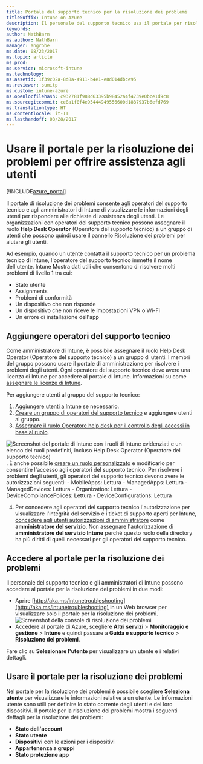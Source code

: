 ```yaml
---
title: Portale del supporto tecnico per la risoluzione dei problemi
titleSuffix: Intune on Azure
description: Il personale del supporto tecnico usa il portale per risolvere i problemi tecnici degli utenti
keywords: 
author: NathBarn
ms.author: NathBarn
manager: angrobe
ms.date: 08/23/2017
ms.topic: article
ms.prod: 
ms.service: microsoft-intune
ms.technology: 
ms.assetid: 1f39c02a-8d8a-4911-b4e1-e8d014dbce95
ms.reviewer: sumitp
ms.custom: intune-azure
ms.openlocfilehash: c932781f988d63395b98452a4f4739e0bce1d9c8
ms.sourcegitcommit: ce8a1f0f4e95444949556600d1837937b6efd769
ms.translationtype: HT
ms.contentlocale: it-IT
ms.lasthandoff: 08/28/2017
---
```

# <a name="use-the-troubleshooting-portal-to-help-users"></a>Usare il portale per la risoluzione dei problemi per offrire assistenza agli utenti

[!INCLUDE[azure_portal](./includes/azure_portal.md)]

Il portale di risoluzione dei problemi consente agli operatori del supporto tecnico e agli amministratori di Intune di visualizzare le informazioni degli utenti per rispondere alle richieste di assistenza degli utenti. Le organizzazioni con operatori del supporto tecnico possono assegnare il ruolo **Help Desk Operator** (Operatore del supporto tecnico) a un gruppo di utenti che possono quindi usare il pannello Risoluzione dei problemi per aiutare gli utenti.

Ad esempio, quando un utente contatta il supporto tecnico per un problema tecnico di Intune, l'operatore del supporto tecnico immette il nome dell'utente. Intune Mostra dati utili che consentono di risolvere molti problemi di livello 1 tra cui:
- Stato utente
- Assignments
- Problemi di conformità
- Un dispositivo che non risponde
-   Un dispositivo che non riceve le impostazioni VPN o Wi-Fi
-   Un errore di installazione dell'app

## <a name="add-help-desk-operators"></a>Aggiungere operatori del supporto tecnico
Come amministratore di Intune, è possibile assegnare il ruolo Help Desk Operator (Operatore del supporto tecnico) a un gruppo di utenti. I membri del gruppo possono usare il portale di amministrazione per risolvere i problemi degli utenti. Ogni operatore del supporto tecnico deve avere una licenza di Intune per accedere al portale di Intune. Informazioni su come [assegnare le licenze di Intune](licenses-assign.md).

Per aggiungere utenti al gruppo del supporto tecnico:
1. [Aggiungere utenti a Intune](users-add.md) se necessario.
2. [Creare un gruppo di operatori del supporto tecnico](groups-add.md) e aggiungere utenti al gruppo.
3. [Assegnare il ruolo Operatore help desk per il controllo degli accessi in base al ruolo](role-based-access-control.md#built-in-roles).

  ![Screenshot del portale di Intune con i ruoli di Intune evidenziati e un elenco dei ruoli predefiniti, incluso Help Desk Operator (Operatore del supporto tecnico)](./media/help-desk-user-add.png). È anche possibile [creare un ruolo personalizzato](role-based-access-control.md#custom-roles) e modificarlo per consentire l'accesso agli operatori del supporto tecnico.  Per risolvere i problemi degli utenti, gli operatori del supporto tecnico devono avere le autorizzazioni seguenti:
    - MobileApps: Lettura
    - ManagedApps: Lettura
    - ManagedDevices: Lettura
    - Organization: Lettura
    - DeviceCompliancePolices: Lettura
    - DeviceConfigurations: Lettura

4. Per concedere agli operatori del supporto tecnico l'autorizzazione per visualizzare l'integrità del servizio e i ticket di supporto aperti per Intune, [concedere agli utenti autorizzazioni di amministratore](https://docs.microsoft.com/azure/active-directory/active-directory-users-assign-role-azure-portal) come **amministratore del servizio**. Non assegnare l'autorizzazione di **amministratore del servizio Intune** perché questo ruolo della directory ha più diritti di quelli necessari per gli operatori del supporto tecnico.

## <a name="access-the-troubleshooting-portal"></a>Accedere al portale per la risoluzione dei problemi

Il personale del supporto tecnico e gli amministratori di Intune possono accedere al portale per la risoluzione dei problemi in due modi:
- Aprire [http://aka.ms/intunetroubleshooting](http://aka.ms/intunetroubleshooting) in un Web browser per visualizzare solo il portale per la risoluzione dei problemi.
  ![Screenshot della console di risoluzione dei problemi](./media/help-desk-console.png)
- Accedere al portale di Azure, scegliere **Altri servizi** > **Monitoraggio e gestione** > **Intune** e quindi passare a **Guida e supporto tecnico** > **Risoluzione dei problemi**.

Fare clic su **Selezionare l'utente** per visualizzare un utente e i relativi dettagli.

## <a name="use-the-troubleshooting-portal"></a>Usare il portale per la risoluzione dei problemi

Nel portale per la risoluzione dei problemi è possibile scegliere **Seleziona utente** per visualizzare le informazioni relative a un utente. Le informazioni utente sono utili per definire lo stato corrente degli utenti e dei loro dispositivi. Il portale per la risoluzione dei problemi mostra i seguenti dettagli per la risoluzione dei problemi:
- **Stato dell'account**
- **Stato utente**
- **Dispositivi** con le azioni per i dispositivi
- **Appartenenza a gruppi**
- **Stato protezione app**
